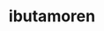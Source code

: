 ---
title: ibutamoren
popular_name: "Ibutamoren"
developmental_codes: ["MK-677", "Ibutamoren"]
street_names: ["Ibutamoren", "MK-677", "Nutrobal"]
product_names: ["Ibutamoren Mesylate", "MK-677"]
description: Ibutamoren is a potent, long-acting, orally-active, selective, and non-peptide agonist of the ghrelin receptor and a growth hormone secretagogue, mimicking the growth hormone (GH)-stimulating action of the endogenous hormone ghrelin. It has been shown to increase the secretion of several hormones including GH and insulin-like growth factor 1 (IGF-1) and produces sustained increases in the plasma levels of these hormones while also raising cortisol levels.
short_description: "Orally-active ghrelin receptor agonist that increases GH and IGF-1 levels for enhanced muscle growth, better sleep, and improved recovery."
benefits: ["Increased growth hormone and IGF-1 levels", "Enhanced muscle growth and strength", "Improved bone density", "Better sleep quality and duration", "Faster recovery and healing", "Improved skin", "hair", "and nail quality", "Increased appetite", "Stimulates growth hormone release"]
dosage_levels: ["Beginner: 10-15mg daily (oral)", "Intermediate: 15-20mg daily (oral)", "Advanced: 20-25mg daily (oral)", "Best taken before bed for enhanced sleep benefits"]
research: ["wikipedia: https://en.wikipedia.org/wiki/ibutamoren", "pubmed: https://pubmed.ncbi.nlm.nih.gov/?term=ibutamoren", "clinical trials: https://clinicaltrials.gov/search?term=ibutamoren", "pubmed study: https://pubmed.ncbi.nlm.nih.gov/40882886/", "pubmed study: https://pubmed.ncbi.nlm.nih.gov/40551438/"]
tags: ["growth hormone", "muscle gain", "oral", "sleep"]
affiliate_links: []
is_natty: false
created_at: 2025-10-17T08:26:21.285Z
last_updated_at: 2025-10-18T05:18:19.470Z
---